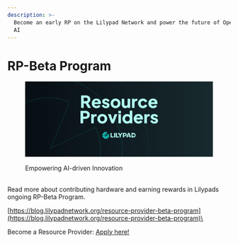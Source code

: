 ```yaml
---
description: >-
  Become an early RP on the Lilypad Network and power the future of Open Access
  AI
---
```


# RP-Beta Program

<figure><img src="../.gitbook/assets/Resource-Providers--1--1.png" alt=""><figcaption><p>Empowering AI-driven Innovation</p></figcaption></figure>

\
Read more about contributing hardware and earning rewards in Lilypads ongoing RP-Beta Program.

[https://blog.lilypadnetwork.org/resource-provider-beta-program](https://blog.lilypadnetwork.org/resource-provider-beta-program)\


Become a Resource Provider: [Apply here!](https://docs.google.com/forms/d/e/1FAIpQLSeF7xIHuCpwY0X44dqnl4u3weuvmtd5MkZKY0IPlGck4kHx3w/viewform)

